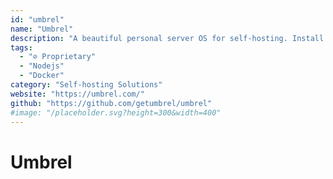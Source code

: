 ```yaml
---
id: "umbrel"
name: "Umbrel"
description: "A beautiful personal server OS for self-hosting. Install on a Raspberry Pi 4 or Ubuntu/Debian."
tags:
  - "⊘ Proprietary"
  - "Nodejs"
  - "Docker"
category: "Self-hosting Solutions"
website: "https://umbrel.com/"
github: "https://github.com/getumbrel/umbrel"
#image: "/placeholder.svg?height=300&width=400"
---
```


# Umbrel
